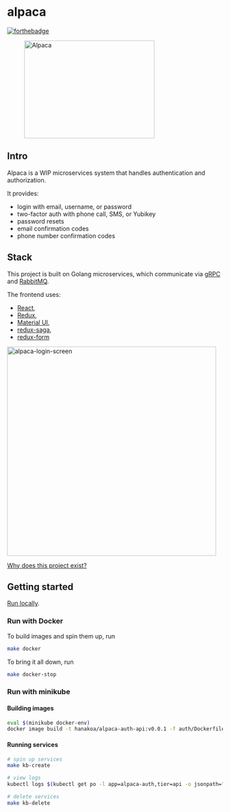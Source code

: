 # alpaca
[![forthebadge](http://forthebadge.com/images/badges/built-with-love.svg)](http://forthebadge.com)

<p align="center">
 <figure>
  <img src="https://image.flaticon.com/icons/svg/371/371645.svg" alt="Alpaca" width="304" height="228">
  <figcaption>
  <div>
  </div>
  </figcaption>
</figure> 
</p>

## Intro
Alpaca is a WIP microservices system that handles authentication and authorization.

It provides:
- login with email, username, or password
- two-factor auth with phone call, SMS, or Yubikey
- password resets
- email confirmation codes
- phone number confirmation codes

## Stack
This project is built on Golang microservices,
which communicate via [gRPC](https://grpc.io/)
and [RabbitMQ](https://www.rabbitmq.com/).

The frontend uses:
- [React](https://reactjs.org/),
- [Redux](https://redux.js.org/),
- [Material UI](https://www.material-ui.com/#/),
- [redux-saga](https://redux-saga.js.org/),
- [redux-form](https://redux-form.com/7.3.0/)

<img width="488" alt="alpaca-login-screen" src="https://user-images.githubusercontent.com/5129994/38286303-b6f8d120-3792-11e8-8ca7-313459e99d90.png">

[Why does this project exist?](./docs/differences.md)

## Getting started
[Run locally](./docs/running-locally.md).

### Run with Docker

To build images and spin them up, run
```bash
make docker
```

To bring it all down, run
```bash
make docker-stop
```

### Run with minikube
#### Building images
```bash
eval $(minikube docker-env)
docker image build -t hanakoa/alpaca-auth-api:v0.0.1 -f auth/Dockerfile .
```

#### Running services
```bash
# spin up services
make kb-create

# view logs
kubectl logs $(kubectl get po -l app=alpaca-auth,tier=api -o jsonpath="{.items[0].metadata.name}") -f

# delete services
make kb-delete
```
